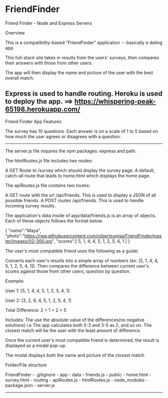 # FriendFinder

Friend Finder - Node and Express Servers

Overview

This is a compatibility-based "FriendFinder" application -- basically a dating app. 

This full-stack site takes in results from the users' surveys, then compares their answers with those from other users. 

The app will then display the name and picture of the user with the best overall match.

Express is used to handle routing. 
Heroku is used to deploy the app. ==> https://whispering-peak-65198.herokuapp.com/
----------------------------------------------------------------------------------------

Friend Finder App Features


The survey has 10 questions. 
Each answer is on a scale of 1 to 5 based on how much the user agrees or disagrees with a question.

----------------------------------------------------------------------------------------
The server.js file requires the npm packages: express and path.

The htmlRoutes.js file includes two routes:

A GET Route to /survey which should display the survey page.
A default, catch-all route that leads to home.html which displays the home page.



The apiRoutes.js file contains two routes:

A GET route with the url /api/friends. This is used to display a JSON of all possible friends.
A POST routes /api/friends. This is used to handle incoming survey results.

The application's data inside of app/data/friends.js is an array of objects. 
Each of these objects follows the format below.


{
  "name":"Maya",
  "photo":"https://raw.githubusercontent.com/robertzuniga/FriendFinder/master/images/02-300.jpg",
  "scores":[
      5,
      1,
      4,
      4,
      5,
      1,
      2,
      5,
      4,
      1
    ]
}

The user's most compatible friend uses the following as a guide:

Converts each user's results into a simple array of numbers (ex: [5, 1, 4, 4, 5, 1, 2, 5, 4, 1]).
Then compares the difference between current user's scores against those from other users, question by question. 


Example:


User 1: [5, 1, 4, 4, 5, 1, 2, 5, 4, 1]

User 2: [3, 2, 6, 4, 5, 1, 2, 5, 4, 1]

Total Difference: 2 + 1 + 2 = 5

Includes:
The use the absolute value of the differences(no negative solutions) 
i.e The app calculates both 5-3 and 3-5 as 2, and so on.
The closest match will be the user with the least amount of difference.


Once  the current user's most compatible friend is determined, the result is displayed as a modal pop-up.

The modal displays both the name and picture of the closest match.

Folder/File structure

  FriendFinder
    - .gitignore
    - app
      - data
        - friends.js
      - public
        - home.html
        - survey.html
      - routing
        - apiRoutes.js
        - htmlRoutes.js
    - node_modules
    - package.json
    - server.js

----------------------------------------------------------------------------------------
